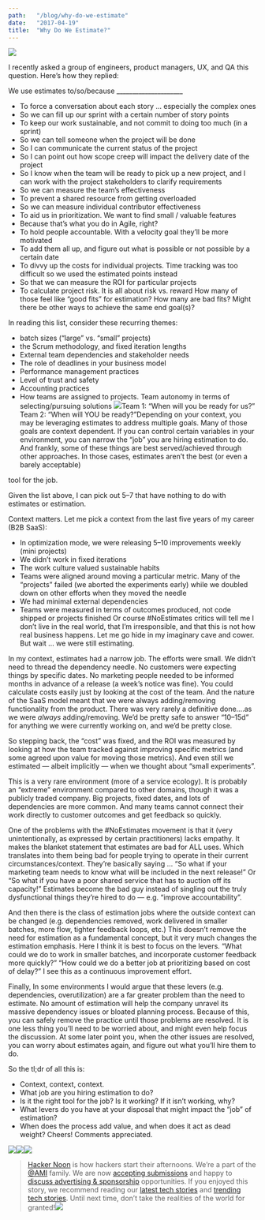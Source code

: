 ```yaml
---
path:	"/blog/why-do-we-estimate"
date:	"2017-04-19"
title:	"Why Do We Estimate?"
---
```


![](/images/1*JHB6gTAeQ8jThEuZJL3q6A.png)

I recently asked a group of engineers, product managers, UX, and QA this question. Here’s how they replied:

We use estimates to/so/because \_\_\_\_\_\_\_\_\_\_\_\_\_\_\_\_\_\_\_\_\_

* To force a conversation about each story … especially the complex ones
* So we can fill up our sprint with a certain number of story points
* To keep our work sustainable, and not commit to doing too much (in a sprint)
* So we can tell someone when the project will be done
* So I can communicate the current status of the project
* So I can point out how scope creep will impact the delivery date of the project
* So I know when the team will be ready to pick up a new project, and I can work with the project stakeholders to clarify requirements
* So we can measure the team’s effectiveness
* To prevent a shared resource from getting overloaded
* So we can measure individual contributor effectiveness
* To aid us in prioritization. We want to find small / valuable features
* Because that’s what you do in Agile, right?
* To hold people accountable. With a velocity goal they’ll be more motivated
* To add them all up, and figure out what is possible or not possible by a certain date
* To divvy up the costs for individual projects. Time tracking was too difficult so we used the estimated points instead
* So that we can measure the ROI for particular projects
* To calculate project risk. It is all about risk vs. reward
How many of those feel like “good fits” for estimation? How many are bad fits? Might there be other ways to achieve the same end goal(s)?

In reading this list, consider these recurring themes:

* batch sizes (“large” vs. “small” projects)
* the Scrum methodology, and fixed iteration lengths
* External team dependencies and stakeholder needs
* The role of deadlines in your business model
* Performance management practices
* Level of trust and safety
* Accounting practices
* How teams are assigned to projects. Team autonomy in terms of selecting/pursuing solutions
![](/images/1*vmGOGEjn2TXlmaIoj0wQNg.png)Team 1: “When will you be ready for us?” Team 2: “When will YOU be ready?”Depending on your context, you may be leveraging estimates to address multiple goals. Many of those goals are context dependent. If you can control certain variables in your environment, you can narrow the “job” you are hiring estimation to do. And frankly, some of these things are best served/achieved through other approaches. In those cases, estimates aren’t the best (or even a barely acceptable)

 tool for the job.

Given the list above, I can pick out 5–7 that have nothing to do with estimates or estimation.

Context matters. Let me pick a context from the last five years of my career (B2B SaaS):

* In optimization mode, we were releasing 5–10 improvements weekly (mini projects)
* We didn’t work in fixed iterations
* The work culture valued sustainable habits
* Teams were aligned around moving a particular metric. Many of the “projects” failed (we aborted the experiments early) while we doubled down on other efforts when they moved the needle
* We had minimal external dependencies
* Teams were measured in terms of outcomes produced, not code shipped or projects finished
Or course #NoEstimates critics will tell me I don’t live in the real world, that I’m irresponsible, and that this is not how real business happens. Let me go hide in my imaginary cave and cower. But wait … we were still estimating.

In my context, estimates had a narrow job. The efforts were small. We didn’t need to thread the dependency needle. No customers were expecting things by specific dates. No marketing people needed to be informed months in advance of a release (a week’s notice was fine). You could calculate costs easily just by looking at the cost of the team. And the nature of the SaaS model meant that we were always adding/removing functionality from the product. There was very rarely a definitive done….as we were *always* adding/removing. We’d be pretty safe to answer “10–15d” for anything we were currently working on, and we’d be pretty close.

So stepping back, the “cost” was fixed, and the ROI was measured by looking at how the team tracked against improving specific metrics (and some agreed upon value for moving those metrics). And even still we estimated — albeit implicitly — when we thought about “small experiments”.

This is a very rare environment (more of a service ecology). It is probably an “extreme” environment compared to other domains, though it was a publicly traded company. Big projects, fixed dates, and lots of dependencies are more common. And many teams cannot connect their work directly to customer outcomes and get feedback so quickly.

One of the problems with the #NoEstimates movement is that it (very unintentionally, as expressed by certain practitioners) lacks empathy. It makes the blanket statement that estimates are bad for ALL uses. Which translates into them being bad for people trying to operate in their current circumstances/context. They’re basically saying … “So what if your marketing team needs to know what will be included in the next release!” Or “So what if you have a poor shared service that has to auction off its capacity!” Estimates become the bad guy instead of singling out the truly dysfunctional things they’re hired to do — e.g. “improve accountability”.

And then there is the class of estimation jobs where the outside context can be changed (e.g. dependencies removed, work delivered in smaller batches, more flow, tighter feedback loops, etc.) This doesn’t remove the need for estimation as a fundamental concept, but it very much changes the estimation emphasis. Here I think it is best to focus on the levers. “What could we do to work in smaller batches, and incorporate customer feedback more quickly?” “How could we do a better job at prioritizing based on cost of delay?” I see this as a continuous improvement effort.

Finally, In some environments I would argue that these levers (e.g. dependencies, overutilization) are a far greater problem than the need to estimate. No amount of estimation will help the company unravel its massive dependency issues or bloated planning process. Because of this, you can safely remove the practice until those problems are resolved. It is one less thing you’ll need to be worried about, and might even help focus the discussion. At some later point you, when the other issues are resolved, you can worry about estimates again, and figure out what you’ll hire them to do.

So the tl;dr of all this is:

* Context, context, context.
* What job are you hiring estimation to do?
* Is it the right tool for the job? Is it working? If it isn’t working, why?
* What levers do you have at your disposal that might impact the “job” of estimation?
* When does the process add value, and when does it act as dead weight?
Cheers! Comments appreciated.

[![](/images/1*0hqOaABQ7XGPT-OYNgiUBg.png)](http://bit.ly/HackernoonFB)[![](/images/1*Vgw1jkA6hgnvwzTsfMlnpg.png)](https://goo.gl/k7XYbx)[![](/images/1*gKBpq1ruUi0FVK2UM_I4tQ.png)](https://goo.gl/4ofytp)
> [Hacker Noon](http://bit.ly/Hackernoon) is how hackers start their afternoons. We’re a part of the [@AMI](http://bit.ly/atAMIatAMI) family. We are now [accepting submissions](http://bit.ly/hackernoonsubmission) and happy to [discuss advertising & sponsorship](mailto:partners@amipublications.com) opportunities.
> If you enjoyed this story, we recommend reading our [latest tech stories](http://bit.ly/hackernoonlatestt) and [trending tech stories](https://hackernoon.com/trending). Until next time, don’t take the realities of the world for granted!![](/images/1*35tCjoPcvq6LbB3I6Wegqw.jpeg)